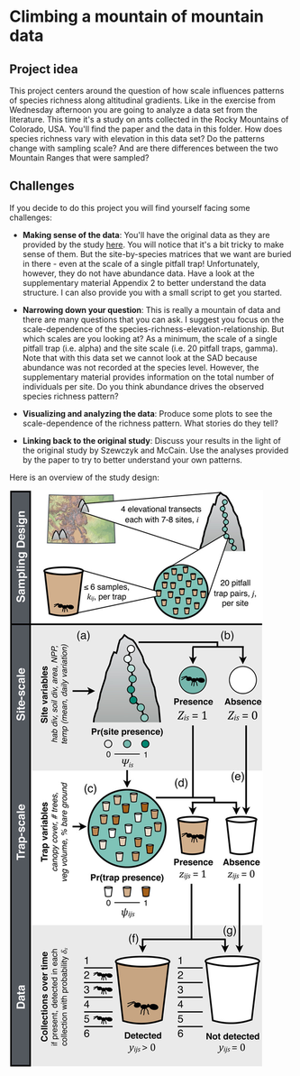 # Climbing a mountain of mountain data

## Project idea

This project centers around the question of how scale influences patterns of species richness along altitudinal gradients. Like in the exercise from Wednesday afternoon you are going to analyze a data set from the literature. This time it's a study on ants collected in the Rocky Mountains of Colorado, USA. You'll find the paper and the data in this folder. How does species richness vary with elevation in this data set? Do the patterns change with sampling scale? And are there differences between the two Mountain Ranges that were sampled? 

## Challenges

If you decide to do this project you will find yourself facing some challenges:

* **Making sense of the data**: You'll have the original data as they are provided by the study [here](https://datadryad.org/stash/dataset/doi:10.5061/dryad.rt679ng). You will notice that it's a bit tricky to make sense of them. But the site-by-species matrices that we want are buried in there - even at the scale of a single pitfall trap! Unfortunately, however, they do not have abundance data. Have a look at the supplementary material Appendix 2 to better understand the data structure. I can also provide you with a small script to get you started. 

* **Narrowing down your question**: This is really a mountain of data and there are many questions that you can ask. I suggest you focus on the scale-dependence of the species-richness-elevation-relationship. But which scales are you looking at? As a minimum,  the scale of a single pitfall trap (i.e. alpha) and the site scale (i.e. 20 pitfall traps, gamma). Note that with this data set we cannot look at the SAD because abundance was not recorded at the species level. However, the supplementary material provides information on the total number of individuals per site. Do you think abundance drives the observed species richness pattern?

* **Visualizing and analyzing the data**: Produce some plots to see the scale-dependence of the richness pattern. What stories do they tell?

* **Linking back to the original study**: Discuss your results in the light of the original study by Szewczyk and McCain. Use the analyses provided by the paper to try to better understand your own patterns.

Here is an overview of the study design:

![Figure 1](Fig1.jpg)





